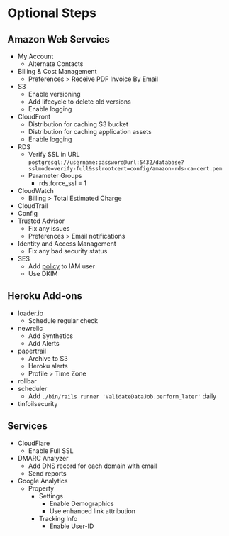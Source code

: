 # Optional Steps

## Amazon Web Servcies

* My Account
  * Alternate Contacts
* Billing & Cost Management
  * Preferences > Receive PDF Invoice By Email
* S3
  * Enable versioning
  * Add lifecycle to delete old versions
  * Enable logging
* CloudFront
  * Distribution for caching S3 bucket
  * Distribution for caching application assets
  * Enable logging
* RDS
  * Verify SSL in URL `postgresql://username:password@url:5432/database?sslmode=verify-full&sslrootcert=config/amazon-rds-ca-cert.pem`
  * Parameter Groups
    * rds.force_ssl = 1
* CloudWatch
  * Billing > Total Estimated Charge
* CloudTrail
* Config
* Trusted Advisor
  * Fix any issues
  * Preferences > Email notifications
* Identity and Access Management
  * Fix any bad security status
* SES
  * Add [policy](iam_ses_policy.json) to IAM user
  * Use DKIM

## Heroku Add-ons

* loader.io
  * Schedule regular check
* newrelic
  * Add Synthetics
  * Add Alerts
* papertrail
  * Archive to S3
  * Heroku alerts
  * Profile > Time Zone
* rollbar
* scheduler
  * Add `./bin/rails runner 'ValidateDataJob.perform_later'` daily
* tinfoilsecurity

## Services

* CloudFlare
  * Enable Full SSL
* DMARC Analyzer
  * Add DNS record for each domain with email
  * Send reports
* Google Analytics
  * Property
    * Settings
      * Enable Demographics
      * Use enhanced link attribution
    * Tracking Info
      * Enable User-ID
